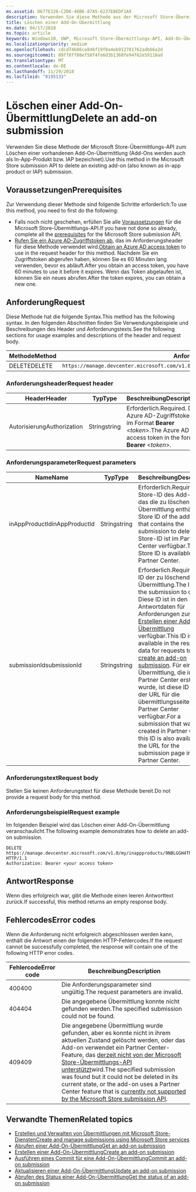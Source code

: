 ```yaml
---
ms.assetid: D677E126-C3D6-46B6-87A5-6237EBEDF1A9
description: Verwenden Sie diese Methode aus der Microsoft Store-Übermittlungs-API zum Löschen einer vorhandenen Add-On-Übermittlung.
title: Löschen einer Add-On-Übermittlung
ms.date: 04/17/2018
ms.topic: article
keywords: Windows10, UWP, Microsoft Store-Übermittlungs-API, Add-On-Übermittlung, löschen, In-App-Produkt, IAP
ms.localizationpriority: medium
ms.openlocfilehash: cdcd74b86ce846f19f8a4eb912781762adb66a2d
ms.sourcegitcommit: 89ff8ff88ef58f4fe6d3b1368fe94f62e59118ad
ms.translationtype: MT
ms.contentlocale: de-DE
ms.lasthandoff: 11/29/2018
ms.locfileid: "8195133"
---
```

# <a name="delete-an-add-on-submission"></a><span data-ttu-id="58c82-104">Löschen einer Add-On-Übermittlung</span><span class="sxs-lookup"><span data-stu-id="58c82-104">Delete an add-on submission</span></span>

<span data-ttu-id="58c82-105">Verwenden Sie diese Methode der Microsoft Store-Übermittlungs-API zum Löschen einer vorhandenen Add-On-Übermittlung (Add-Ons werden auch als In-App-Produkt bzw. IAP bezeichnet).</span><span class="sxs-lookup"><span data-stu-id="58c82-105">Use this method in the Microsoft Store submission API to delete an existing add-on (also known as in-app product or IAP) submission.</span></span>

## <a name="prerequisites"></a><span data-ttu-id="58c82-106">Voraussetzungen</span><span class="sxs-lookup"><span data-stu-id="58c82-106">Prerequisites</span></span>

<span data-ttu-id="58c82-107">Zur Verwendung dieser Methode sind folgende Schritte erforderlich:</span><span class="sxs-lookup"><span data-stu-id="58c82-107">To use this method, you need to first do the following:</span></span>

* <span data-ttu-id="58c82-108">Falls noch nicht geschehen, erfüllen Sie alle [Voraussetzungen](create-and-manage-submissions-using-windows-store-services.md#prerequisites) für die Microsoft Store-Übermittlungs-API.</span><span class="sxs-lookup"><span data-stu-id="58c82-108">If you have not done so already, complete all the [prerequisites](create-and-manage-submissions-using-windows-store-services.md#prerequisites) for the Microsoft Store submission API.</span></span>
* <span data-ttu-id="58c82-109">[Rufen Sie ein Azure AD-Zugriffstoken ab](create-and-manage-submissions-using-windows-store-services.md#obtain-an-azure-ad-access-token), das im Anforderungsheader für diese Methode verwendet wird.</span><span class="sxs-lookup"><span data-stu-id="58c82-109">[Obtain an Azure AD access token](create-and-manage-submissions-using-windows-store-services.md#obtain-an-azure-ad-access-token) to use in the request header for this method.</span></span> <span data-ttu-id="58c82-110">Nachdem Sie ein Zugriffstoken abgerufen haben, können Sie es 60 Minuten lang verwenden, bevor es abläuft.</span><span class="sxs-lookup"><span data-stu-id="58c82-110">After you obtain an access token, you have 60 minutes to use it before it expires.</span></span> <span data-ttu-id="58c82-111">Wenn das Token abgelaufen ist, können Sie ein neues abrufen.</span><span class="sxs-lookup"><span data-stu-id="58c82-111">After the token expires, you can obtain a new one.</span></span>

## <a name="request"></a><span data-ttu-id="58c82-112">Anforderung</span><span class="sxs-lookup"><span data-stu-id="58c82-112">Request</span></span>

<span data-ttu-id="58c82-113">Diese Methode hat die folgende Syntax.</span><span class="sxs-lookup"><span data-stu-id="58c82-113">This method has the following syntax.</span></span> <span data-ttu-id="58c82-114">In den folgenden Abschnitten finden Sie Verwendungsbeispiele und Beschreibungen des Header und Anforderungstexts.</span><span class="sxs-lookup"><span data-stu-id="58c82-114">See the following sections for usage examples and descriptions of the header and request body.</span></span>

| <span data-ttu-id="58c82-115">Methode</span><span class="sxs-lookup"><span data-stu-id="58c82-115">Method</span></span> | <span data-ttu-id="58c82-116">Anforderungs-URI</span><span class="sxs-lookup"><span data-stu-id="58c82-116">Request URI</span></span>                                                      |
|--------|------------------------------------------------------------------|
| <span data-ttu-id="58c82-117">DELETE</span><span class="sxs-lookup"><span data-stu-id="58c82-117">DELETE</span></span>    | ```https://manage.devcenter.microsoft.com/v1.0/my/inappproducts/{inAppProductId}/submissions/{submissionId}``` |


### <a name="request-header"></a><span data-ttu-id="58c82-118">Anforderungsheader</span><span class="sxs-lookup"><span data-stu-id="58c82-118">Request header</span></span>

| <span data-ttu-id="58c82-119">Header</span><span class="sxs-lookup"><span data-stu-id="58c82-119">Header</span></span>        | <span data-ttu-id="58c82-120">Typ</span><span class="sxs-lookup"><span data-stu-id="58c82-120">Type</span></span>   | <span data-ttu-id="58c82-121">Beschreibung</span><span class="sxs-lookup"><span data-stu-id="58c82-121">Description</span></span>                                                                 |
|---------------|--------|-----------------------------------------------------------------------------|
| <span data-ttu-id="58c82-122">Autorisierung</span><span class="sxs-lookup"><span data-stu-id="58c82-122">Authorization</span></span> | <span data-ttu-id="58c82-123">String</span><span class="sxs-lookup"><span data-stu-id="58c82-123">string</span></span> | <span data-ttu-id="58c82-124">Erforderlich.</span><span class="sxs-lookup"><span data-stu-id="58c82-124">Required.</span></span> <span data-ttu-id="58c82-125">Das Azure AD-Zugriffstoken im Format **Bearer** &lt;*token*&gt;.</span><span class="sxs-lookup"><span data-stu-id="58c82-125">The Azure AD access token in the form **Bearer** &lt;*token*&gt;.</span></span> |


### <a name="request-parameters"></a><span data-ttu-id="58c82-126">Anforderungsparameter</span><span class="sxs-lookup"><span data-stu-id="58c82-126">Request parameters</span></span>

| <span data-ttu-id="58c82-127">Name</span><span class="sxs-lookup"><span data-stu-id="58c82-127">Name</span></span>        | <span data-ttu-id="58c82-128">Typ</span><span class="sxs-lookup"><span data-stu-id="58c82-128">Type</span></span>   | <span data-ttu-id="58c82-129">Beschreibung</span><span class="sxs-lookup"><span data-stu-id="58c82-129">Description</span></span>                                                                 |
|---------------|--------|-----------------------------------------------------------------------------|
| <span data-ttu-id="58c82-130">inAppProductId</span><span class="sxs-lookup"><span data-stu-id="58c82-130">inAppProductId</span></span> | <span data-ttu-id="58c82-131">String</span><span class="sxs-lookup"><span data-stu-id="58c82-131">string</span></span> | <span data-ttu-id="58c82-132">Erforderlich.</span><span class="sxs-lookup"><span data-stu-id="58c82-132">Required.</span></span> <span data-ttu-id="58c82-133">Die Store-ID des Add-Ons, das die zu löschende Übermittlung enthält.</span><span class="sxs-lookup"><span data-stu-id="58c82-133">The Store ID of the add-on that contains the submission to delete.</span></span> <span data-ttu-id="58c82-134">Die Store-ID ist im Partner Center verfügbar.</span><span class="sxs-lookup"><span data-stu-id="58c82-134">The Store ID is available in Partner Center.</span></span>  |
| <span data-ttu-id="58c82-135">submissionId</span><span class="sxs-lookup"><span data-stu-id="58c82-135">submissionId</span></span> | <span data-ttu-id="58c82-136">String</span><span class="sxs-lookup"><span data-stu-id="58c82-136">string</span></span> | <span data-ttu-id="58c82-137">Erforderlich.</span><span class="sxs-lookup"><span data-stu-id="58c82-137">Required.</span></span> <span data-ttu-id="58c82-138">Die ID der zu löschenden Übermittlung.</span><span class="sxs-lookup"><span data-stu-id="58c82-138">The ID of the submission to delete.</span></span> <span data-ttu-id="58c82-139">Diese ID ist in den Antwortdaten für Anforderungen zum [Erstellen einer Add-On-Übermittlung](create-an-add-on-submission.md) verfügbar.</span><span class="sxs-lookup"><span data-stu-id="58c82-139">This ID is available in the response data for requests to [create an add-on submission](create-an-add-on-submission.md).</span></span> <span data-ttu-id="58c82-140">Für eine Übermittlung, die im Partner Center erstellt wurde, ist diese ID auch in der URL für die übermittlungsseite im Partner Center verfügbar.</span><span class="sxs-lookup"><span data-stu-id="58c82-140">For a submission that was created in Partner Center, this ID is also available in the URL for the submission page in Partner Center.</span></span>  |


### <a name="request-body"></a><span data-ttu-id="58c82-141">Anforderungstext</span><span class="sxs-lookup"><span data-stu-id="58c82-141">Request body</span></span>

<span data-ttu-id="58c82-142">Stellen Sie keinen Anforderungstext für diese Methode bereit.</span><span class="sxs-lookup"><span data-stu-id="58c82-142">Do not provide a request body for this method.</span></span>


### <a name="request-example"></a><span data-ttu-id="58c82-143">Anforderungsbeispiel</span><span class="sxs-lookup"><span data-stu-id="58c82-143">Request example</span></span>

<span data-ttu-id="58c82-144">Im folgenden Beispiel wird das Löschen einer Add-On-Übermittlung veranschaulicht.</span><span class="sxs-lookup"><span data-stu-id="58c82-144">The following example demonstrates how to delete an add-on submission.</span></span>

```
DELETE https://manage.devcenter.microsoft.com/v1.0/my/inappproducts/9NBLGGH4TNMP/submissions/1152921504621230023 HTTP/1.1
Authorization: Bearer <your access token>
```

## <a name="response"></a><span data-ttu-id="58c82-145">Antwort</span><span class="sxs-lookup"><span data-stu-id="58c82-145">Response</span></span>

<span data-ttu-id="58c82-146">Wenn dies erfolgreich war, gibt die Methode einen leeren Antworttext zurück.</span><span class="sxs-lookup"><span data-stu-id="58c82-146">If successful, this method returns an empty response body.</span></span>

## <a name="error-codes"></a><span data-ttu-id="58c82-147">Fehlercodes</span><span class="sxs-lookup"><span data-stu-id="58c82-147">Error codes</span></span>

<span data-ttu-id="58c82-148">Wenn die Anforderung nicht erfolgreich abgeschlossen werden kann, enthält die Antwort einen der folgenden HTTP-Fehlercodes.</span><span class="sxs-lookup"><span data-stu-id="58c82-148">If the request cannot be successfully completed, the response will contain one of the following HTTP error codes.</span></span>

| <span data-ttu-id="58c82-149">Fehlercode</span><span class="sxs-lookup"><span data-stu-id="58c82-149">Error code</span></span> |  <span data-ttu-id="58c82-150">Beschreibung</span><span class="sxs-lookup"><span data-stu-id="58c82-150">Description</span></span>   |
|--------|------------------|
| <span data-ttu-id="58c82-151">400</span><span class="sxs-lookup"><span data-stu-id="58c82-151">400</span></span>  | <span data-ttu-id="58c82-152">Die Anforderungsparameter sind ungültig.</span><span class="sxs-lookup"><span data-stu-id="58c82-152">The request parameters are invalid.</span></span> |
| <span data-ttu-id="58c82-153">404</span><span class="sxs-lookup"><span data-stu-id="58c82-153">404</span></span>  | <span data-ttu-id="58c82-154">Die angegebene Übermittlung konnte nicht gefunden werden.</span><span class="sxs-lookup"><span data-stu-id="58c82-154">The specified submission could not be found.</span></span> |
| <span data-ttu-id="58c82-155">409</span><span class="sxs-lookup"><span data-stu-id="58c82-155">409</span></span>  | <span data-ttu-id="58c82-156">Die angegebene Übermittlung wurde gefunden, aber es konnte nicht in ihrem aktuellen Zustand gelöscht werden, oder das Add-on verwendet ein Partner Center-Feature, das [derzeit nicht von der Microsoft Store-Übermittlungs-API unterstützt](create-and-manage-submissions-using-windows-store-services.md#not_supported)wird.</span><span class="sxs-lookup"><span data-stu-id="58c82-156">The specified submission was found but it could not be deleted in its current state, or the add-on uses a Partner Center feature that is [currently not supported by the Microsoft Store submission API](create-and-manage-submissions-using-windows-store-services.md#not_supported).</span></span> |


## <a name="related-topics"></a><span data-ttu-id="58c82-157">Verwandte Themen</span><span class="sxs-lookup"><span data-stu-id="58c82-157">Related topics</span></span>

* [<span data-ttu-id="58c82-158">Erstellen und Verwalten von Übermittlungen mit Microsoft Store-Diensten</span><span class="sxs-lookup"><span data-stu-id="58c82-158">Create and manage submissions using Microsoft Store services</span></span>](create-and-manage-submissions-using-windows-store-services.md)
* [<span data-ttu-id="58c82-159">Abrufen einer Add-On-Übermittlung</span><span class="sxs-lookup"><span data-stu-id="58c82-159">Get an add-on submission</span></span>](get-an-add-on-submission.md)
* [<span data-ttu-id="58c82-160">Erstellen einer Add-On-Übermittlung</span><span class="sxs-lookup"><span data-stu-id="58c82-160">Create an add-on submission</span></span>](create-an-add-on-submission.md)
* [<span data-ttu-id="58c82-161">Ausführen eines Commit für eine Add-On-Übermittlung</span><span class="sxs-lookup"><span data-stu-id="58c82-161">Commit an add-on submission</span></span>](commit-an-add-on-submission.md)
* [<span data-ttu-id="58c82-162">Aktualisieren einer Add-On-Übermittlung</span><span class="sxs-lookup"><span data-stu-id="58c82-162">Update an add-on submission</span></span>](update-an-add-on-submission.md)
* [<span data-ttu-id="58c82-163">Abrufen des Status einer Add-On-Übermittlung</span><span class="sxs-lookup"><span data-stu-id="58c82-163">Get the status of an add-on submission</span></span>](get-status-for-an-add-on-submission.md)
